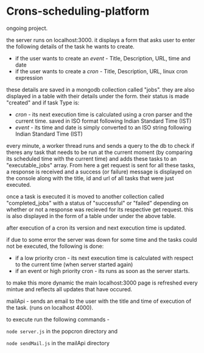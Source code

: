 # Crons-scheduling-platform
ongoing project.

the server runs on localhost:3000. it displays a form that asks user to enter the following details of the task he wants to create. 
- if the user wants to create an _event_  - Title, Description, URL, time and date 
- if the user wants to create a _cron_  - Title, Description, URL, linux cron expression 

these details are saved in a mongodb collection called "jobs". they are also displayed in a table with their details under the form. their status is made "created" and if task Type is:
- _cron_ - its next execution time is calculated using a cron parser and the current time. saved in ISO format following Indian Standard Time (IST)
- _event_ - its time and date is simply converted to an ISO string following Indian Standard Time (IST)

every minute, a worker thread runs and sends a query to the db to check if theres any task that needs to be run at the current moment (by comparing its scheduled time with the current time) and adds these tasks to an "executable_jobs" array. From here a get request is sent for all these tasks, a response is received and a success (or failure) message is displayed on the console along with the title, id and url of all tasks that were just executed. 

once a task is executed it is moved to another collection called "completed_jobs" with a status of "successful" or "failed" depending on whether or not a response was recieved for its respective get request. this is also displayed in the form of a table under under the above table. 

after execution of a cron its version and next execution time is updated.

if due to some error the server was down for some time and the tasks could not be executed, the following is done:
- if a low priority cron - its next execution time is calculated with respect to the current time (when server started again)
- if an event or high priority cron - its runs as soon as the server starts.

to make this more dynamic the main localhost:3000 page is refreshed every mintue and reflects all updates that have occured. 

mailApi - sends an email to the user with the title and time of execution of the task. (runs on localhost 4000).

to execute run the following commands - 

``` node server.js ```
 in the popcron directory and
 
``` node sendMail.js ```
 in the mailApi directory 
